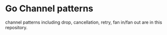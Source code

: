 # Go Channel patterns

channel patterns including drop, cancellation, retry, fan in/fan out are in this repository.
